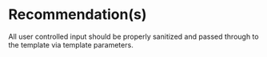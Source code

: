 # Recommendation(s)

All user controlled input should be properly sanitized and passed through to the template via template parameters.
